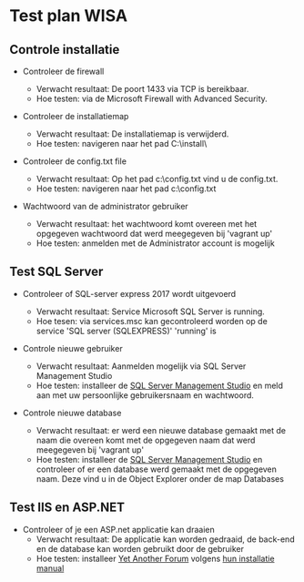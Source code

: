 # Test plan WISA #

## Controle installatie 

* Controleer de firewall
    * Verwacht resultaat: De poort 1433 via TCP is bereikbaar. 
    * Hoe testen: via de Microsoft Firewall with Advanced Security.
    
* Controleer de installatiemap
    * Verwacht resultaat: De installatiemap is verwijderd.
    * Hoe testen: navigeren naar het pad C:\install\
    
* Controleer de config.txt file
   * Verwacht resultaat:  Op het pad c:\config.txt vind u de config.txt. 
   * Hoe testen: navigeren naar het pad c:\config.txt
   
* Wachtwoord van de administrator gebruiker
   * Verwacht resultaat: het wachtwoord komt overeen met het opgegeven wachtwoord dat werd meegegeven bij 'vagrant up'
   * Hoe testen: anmelden met de Administrator account is mogelijk
## Test SQL Server

* Controleer of SQL-server express 2017 wordt uitgevoerd  
    * Verwacht resultaat: Service Microsoft SQL Server is running. 
    * Hoe tesen: via services.msc kan gecontroleerd worden op de service 'SQL server (SQLEXPRESS)' 'running' is
    
* Controle nieuwe gebruiker
   * Verwacht resultaat: Aanmelden mogelijk via SQL Server Management Studio
    * Hoe testen: installeer de [SQL Server Management Studio](https://docs.microsoft.com/en-us/sql/ssms/download-sql-server-management-studio-ssms) en meld aan met uw persoonlijke gebruikersnaam en wachtwoord.
    
* Controle nieuwe database
    * Verwacht resultaat: er werd een nieuwe database gemaakt met de naam die overeen komt met de opgegeven naam dat werd meegegeven bij 'vagrant up'
    * Hoe testen: installeer de [SQL Server Management Studio](https://docs.microsoft.com/en-us/sql/ssms/download-sql-server-management-studio-ssms) en controleer of er een database werd gemaakt met de opgegeven naam. Deze vind u in de Object Explorer onder de map Databases

## Test IIS en ASP.NET

* Controleer of je een ASP.net applicatie kan draaien
    * Verwacht resultaat: De applicatie kan worden gedraaid, de back-end en de database kan worden gebruikt door de gebruiker
    * Hoe testen: installeer [Yet Another Forum](http://www.yetanotherforum.net/) volgens [hun installatie manual](https://github.com/YAFNET/YAFNET/wiki/Installation)
